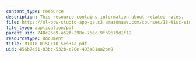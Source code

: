 ```yaml
---
content_type: resource
description: This resource contains information about related rates.
file: https://ol-ocw-studio-app-qa.s3.amazonaws.com/courses/18-01sc-single-variable-calculus-fall-2010/456b7e5103bc532bc70e493a81aa2be9_MIT18_01SCF10_Ses31a.pdf
file_type: application/pdf
parent_uid: 740c26e9-a52f-298e-76ec-9fb9679d1f19
resourcetype: Document
title: MIT18_01SCF10_Ses31a.pdf
uid: 456b7e51-03bc-532b-c70e-493a81aa2be9
---
```

